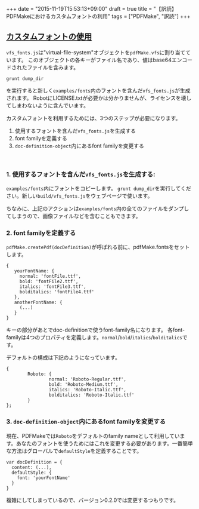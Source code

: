+++
date = "2015-11-19T15:53:13+09:00"
draft = true
title = "【訳読】PDFMakeにおけるカスタムフォントの利用"
tags = ["PDFMake", "訳読"]
+++


## [カスタムフォントの使用](https://github.com/bpampuch/pdfmake/issues/33)

`vfs_fonts.js`は"virtual-file-system"オブジェクトを`pdfMake.vfs`に割り当てています。
このオブジェクトの各キーがファイル名であり、値はbase64エンコードされたファイルを含みます。

```
grunt dump_dir
```

を実行すると新しく`examples/fonts`内のフォントを含んだ`vfs_fonts.js`が生成されます。
RobotにLICENSE.txtが必要かは分かりませんが、ライセンスを壊してしまわないように含んでいます。

カスタムフォントを利用するためには、3つのステップが必要になります。

1. 使用するフォントを含んだ`vfs_fonts.js`を生成する
2. font familyを定義する
3. `doc-definition-object`内にあるfont familyを変更する

<br>

### **1. 使用するフォントを含んだ`vfs_fonts.js`を生成する:**

`examples/fonts`内にフォントをコピーします。
`grunt dump_dir`を実行してください。新しい`build/vfs_fonts.js`をウェブページで使います。

ちなみに、上記のアクションは`examples/fonts`内の全てのファイルをダンプしてしまうので、画像ファイルなどを含むこともできます。


### **2. font familyを定義する**

`pdfMake.createPdf(docDefinition)`が呼ばれる前に、pdfMake.fontsをセットします。

```
{
   yourFontName: {
     normal: 'fontFile.ttf',
     bold: 'fontFile2.ttf',
     italics: 'fontFile3.ttf',
     bolditalics: 'fontFile4.ttf'
   },
   anotherFontName: {
     (...)
   }
}
```

キーの部分があとでdoc-definitionで使うfont-family名になります。
各font-familyは4つのプロパティを定義します。`normal`/`bold`/`italics`/`bolditalics`です。

デフォルトの構成は下記のようになっています。

```
{
        Roboto: {
                normal: 'Roboto-Regular.ttf',
                bold: 'Roboto-Medium.ttf',
                italics: 'Roboto-Italic.ttf',
                bolditalics: 'Roboto-Italic.ttf'
        }
};
```

### **3. `doc-definition-object`内にあるfont familyを変更する**

現在、PDFMakeでは`Roboto`をデフォルトのfamily nameとして利用しています。あなたのフォントを使うためにはこれを変更する必要があります。一番簡単な方法はグローバルで`defaultStyle`を定義することです。


```
var docDefinition = {
  content: (...),
  defaultStyle: {
    font: 'yourFontName'
  }
}
```


複雑にしてしまっているので、バージョン0.2.0では変更するつもりです。